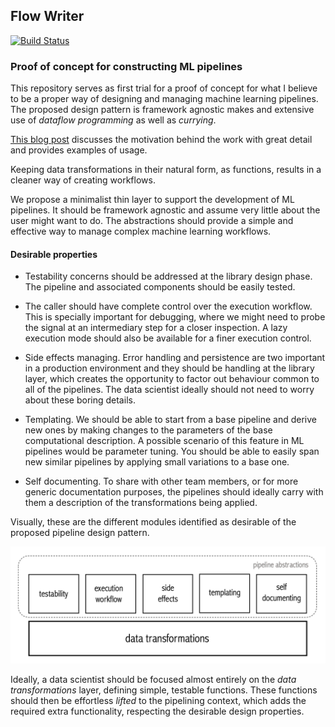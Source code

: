 ## Flow Writer
[![Build Status](https://travis-ci.org/raufer/flow-writer.svg?branch=master)](https://travis-ci.org/raufer/flow-writer)
### Proof of concept for constructing ML pipelines

This repository serves as first trial for a proof of concept for what I believe to be a proper way of designing and managing machine learning pipelines.
The proposed design pattern is framework agnostic makes and extensive use of *dataflow programming* as well as *currying*.

[This blog post](https://raufer.github.io/2018/02/08/poc-dataflow-for-ml/) discusses the motivation behind the work with great detail and provides examples of usage.

Keeping data transformations in their natural form, as functions, results in a cleaner way of creating workflows.

We propose a minimalist thin layer to support the development of ML pipelines. It should be framework agnostic and assume very little about the user might want to do. The abstractions should provide a simple and effective way to manage complex machine learning workflows.

#### Desirable properties

- Testability concerns should be addressed at the library design phase. The pipeline and associated components should be easily tested.

- The caller should have complete control over the execution workflow. This is specially important for debugging, where we might need to probe the signal at an intermediary step for a closer inspection. A lazy execution mode should also be available for a finer execution control.  

- Side effects managing. Error handling and persistence are two important in a production environment and they should be handling at the library layer, which creates the opportunity to factor out behaviour common to all of the pipelines. The data scientist ideally should not need to worry about these boring details.

- Templating. We should be able to start from a base pipeline and derive new ones by making changes to the parameters of the base computational description. A possible scenario of this feature in ML pipelines would be parameter tuning. You should be able to easily span new similar pipelines by applying small variations to a base one.

- Self documenting. To share with other team members, or for more generic documentation purposes, the pipelines should ideally carry with them a description of the transformations being applied.

Visually, these are the different modules identified as desirable of the proposed pipeline design pattern.

![Alt text](/flow_writer/properties/layer.png?raw=true "Optional Title")

Ideally, a data scientist should be focused almost entirely on the *data transformations* layer, defining simple, testable functions. These functions should then be effortless *lifted* to the pipelining context, which adds the required extra functionality, respecting the desirable design properties.
